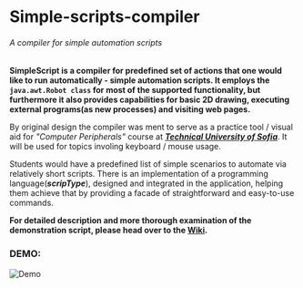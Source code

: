 # Simple-scripts-compiler
<h6>A compiler for simple automation scripts</h6>

**SimpleScript is a compiler for predefined set of actions that one would like to run automatically - simple automation scripts. It employs the `java.awt.Robot class` for most of the supported functionality, but furthermore it also provides capabilities for basic 2D drawing, executing external programs(as new processes) and visiting web pages.**     

By original design the compiler was ment to serve as a practice tool / visual aid for _"Computer Peripherals"_ course at [_**Technical University of Sofia**_](http://tu-sofia.bg/). It will be used for topics involing keyboard / mouse usage.   

Students would have a predefined list of simple scenarios to automate via relatively short scripts. There is an implementation of a programming language(_**scripType**_), designed and integrated in the application, helping them achieve that by providing a facade of straightforward and easy-to-use commands.  

**For detailed description and more thorough examination of the demonstration script, please head over to the [Wiki](https://github.com/gIliev94/Simple-scripts-compiler/wiki).**


<h3>DEMO:</h3>

![Demo](https://github.com/gIliev94/Simple-scripts-compiler/blob/master/SimpleScript/wiki/demo.gif)
